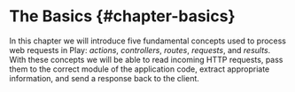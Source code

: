 # The Basics {#chapter-basics}

In this chapter we will introduce five fundamental concepts
used to process web requests in Play:
*actions*, *controllers*, *routes*, *requests*, and *results*.
With these concepts we will be able to read incoming HTTP requests,
pass them to the correct module of the application code,
extract appropriate information, and send a response back to the client.
